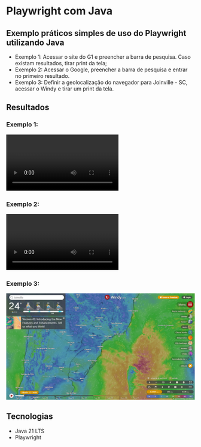 # Playwright com Java

## Exemplo práticos simples de uso do Playwright utilizando Java

- Exemplo 1: Acessar o site do G1 e preencher a barra de pesquisa. Caso existam resultados, tirar print da tela;
- Exemplo 2: Acessar o Google, preencher a barra de pesquisa e entrar no primeiro resultado.
- Exemplo 3: Definir a geolocalização do navegador para Joinville - SC, acessar o Windy e tirar um print da tela.

## Resultados
### Exemplo 1:
![](./src/main/resources/videos/0316643f0015dbac5f72b2fb7c172526.webm)

### Exemplo 2:
![](./src/main/resources/videos/b07ef0ed22e2e36529f7e581cbdb87dd.webm)

### Exemplo 3:
![](./src/main/resources/img/windy_screenshot.png)

## Tecnologias
- Java 21 LTS
- Playwright